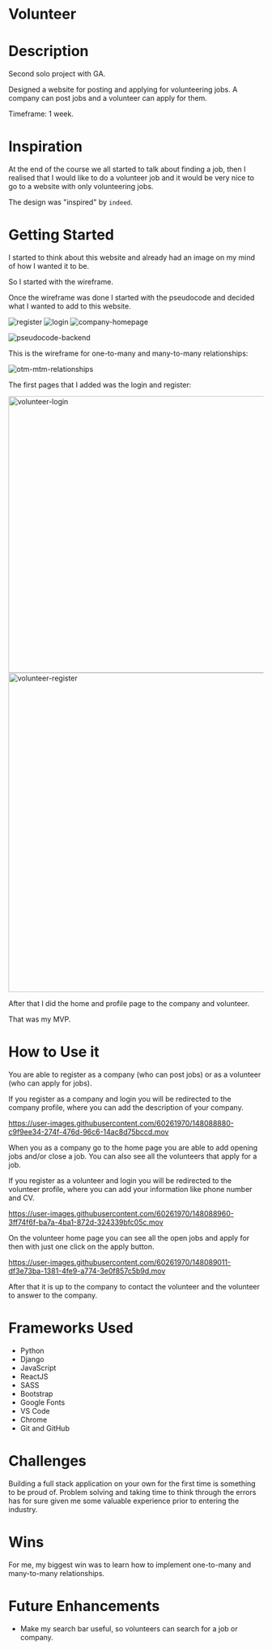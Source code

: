 # Volunteer

# Description

Second solo project with GA.

Designed a website for posting and applying for volunteering jobs. A company can post jobs and a volunteer can apply for them. 

Timeframe: 1 week.

# Inspiration

At the end of the course we all started to talk about finding a job, then I realised that I would like to do a volunteer job and it would be very nice to go to a website with only volunteering jobs.

The design was "inspired" by `indeed`.

# Getting Started

I started to think about this website and already had an image on my mind of how I wanted it to be.

So I started with the wireframe.

Once the wireframe was done I started with the pseudocode and decided what I wanted to add to this website.

![register](https://user-images.githubusercontent.com/60261970/148087354-37e07b49-489f-4423-b691-e2244ce7fcf0.png)
![login](https://user-images.githubusercontent.com/60261970/148087371-a8e0aa21-fdfa-4302-93a1-a4521ef4b1aa.png)
![company-homepage](https://user-images.githubusercontent.com/60261970/148087425-3861bf98-a608-4a8f-a6f5-81c46a5a3412.png)

![pseudocode-backend](https://user-images.githubusercontent.com/60261970/148087483-605c390a-fce1-4857-9e83-e47aaf4b41cd.png)

This is the wireframe for one-to-many and many-to-many relationships:

![otm-mtm-relationships](https://user-images.githubusercontent.com/60261970/148089227-56b8765b-896b-406b-8782-38d55d9f3da1.png)

The first pages that I added was the login and register:

<img width="545" alt="volunteer-login" src="https://user-images.githubusercontent.com/60261970/148087522-02f9eaf9-0285-43eb-b09e-b5dbc2f6120a.png">
<img width="629" alt="volunteer-register" src="https://user-images.githubusercontent.com/60261970/148087532-25815a2a-801d-48ab-967e-11467421e45e.png">


After that I did the home and profile page to the company and volunteer.

That was my MVP.

# How to Use it

You are able to register as a company (who can post jobs) or as a volunteer (who can apply for jobs).

If you register as a company and login you will be redirected to the company profile, where you can add the description of your company.

https://user-images.githubusercontent.com/60261970/148088880-c9f9ee34-274f-476d-96c6-14ac8d75bccd.mov

When you as a company go to the home page you are able to add opening jobs and/or close a job. You can also see all the volunteers that apply for a job.

If you register as a volunteer and login you will be redirected to the volunteer profile, where you can add your information like phone number and CV.

https://user-images.githubusercontent.com/60261970/148088960-3ff74f6f-ba7a-4ba1-872d-324339bfc05c.mov

On the volunteer home page you can see all the open jobs and apply for then with just one click on the apply button.

https://user-images.githubusercontent.com/60261970/148089011-df3e73ba-1381-4fe9-a774-3e0f857c5b9d.mov

After that it is up to the company to contact the volunteer and the volunteer to answer to the company.


# Frameworks Used

* Python
* Django
* JavaScript
* ReactJS
* SASS
* Bootstrap
* Google Fonts
* VS Code
* Chrome
* Git and GitHub

# Challenges

Building a full stack application on your own for the first time is something to be proud of. Problem solving and taking time to think through the errors has for sure given me some valuable experience prior to entering the industry.

# Wins

For me, my biggest win was to learn how to implement one-to-many and many-to-many relationships.

# Future Enhancements

* Make my search bar useful, so volunteers can search for a job or company.
